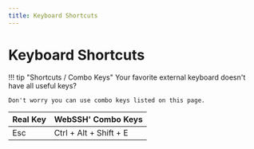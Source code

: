 ```yaml
---
title: Keyboard Shortcuts
---
```


# Keyboard Shortcuts

!!! tip "Shortcuts / Combo Keys"
    Your favorite external keyboard doesn't have all useful keys? 

    Don't worry you can use combo keys listed on this page.

| Real Key | WebSSH' Combo Keys |
| --- | --- |
| Esc | Ctrl + Alt + Shift + E |